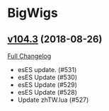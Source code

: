 # BigWigs

## [v104.3](https://github.com/BigWigsMods/BigWigs/tree/v104.3) (2018-08-26)
[Full Changelog](https://github.com/BigWigsMods/BigWigs/compare/v104.2...v104.3)

- esES update. (#531)  
- esES Update (#530)  
- esES Update (#529)  
- esES Update (#528)  
- Update zhTW.lua (#527)  
